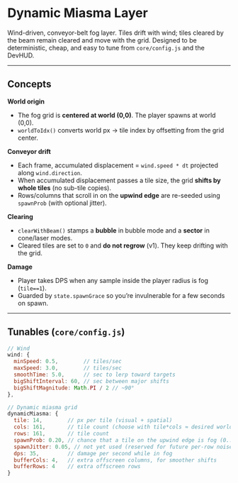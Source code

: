 # Dynamic Miasma Layer

Wind-driven, conveyor-belt fog layer. Tiles drift with wind; tiles cleared by the beam remain cleared and move with the grid. Designed to be deterministic, cheap, and easy to tune from `core/config.js` and the DevHUD.

---

## Concepts

**World origin**  
- The fog grid is **centered at world (0,0)**. The player spawns at world (0,0).  
- `worldToIdx()` converts world px → tile index by offsetting from the grid center.

**Conveyor drift**  
- Each frame, accumulated displacement = `wind.speed * dt` projected along `wind.direction`.  
- When accumulated displacement passes a tile size, the grid **shifts by whole tiles** (no sub-tile copies).  
- Rows/columns that scroll in on the **upwind edge** are re-seeded using `spawnProb` (with optional jitter).

**Clearing**  
- `clearWithBeam()` stamps a **bubble** in bubble mode and a **sector** in cone/laser modes.  
- Cleared tiles are set to `0` and **do not regrow** (v1). They keep drifting with the grid.

**Damage**  
- Player takes DPS when any sample inside the player radius is fog (`tile==1`).  
- Guarded by `state.spawnGrace` so you’re invulnerable for a few seconds on spawn.

---

## Tunables (`core/config.js`)

```js
// Wind
wind: {
  minSpeed: 0.5,        // tiles/sec
  maxSpeed: 3.0,        // tiles/sec
  smoothTime: 5.0,      // sec to lerp toward targets
  bigShiftInterval: 60, // sec between major shifts
  bigShiftMagnitude: Math.PI / 2 // ~90°
},

// Dynamic miasma grid
dynamicMiasma: {
  tile: 14,        // px per tile (visual + spatial)
  cols: 161,       // tile count (choose with tile*cols ≈ desired world px)
  rows: 161,       // tile count
  spawnProb: 0.20, // chance that a tile on the upwind edge is fog (0..1)
  spawnJitter: 0.05, // not yet used (reserved for future per-row noise)
  dps: 35,         // damage per second while in fog
  bufferCols: 4,   // extra offscreen columns, for smoother shifts
  bufferRows: 4    // extra offscreen rows
}
